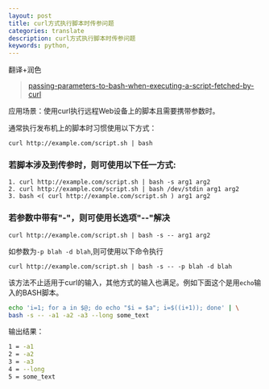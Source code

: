 ```yaml
---
layout: post
title: curl方式执行脚本时传参问题 
categories: translate
description: curl方式执行脚本时传参问题 
keywords: python, 
---
```


翻译+润色
> [passing-parameters-to-bash-when-executing-a-script-fetched-by-curl](https://stackoverflow.com/questions/4642915/passing-parameters-to-bash-when-executing-a-script-fetched-by-curl/4642975)


应用场景：使用curl执行远程Web设备上的脚本且需要携带参数时。

通常执行发布机上的脚本时习惯使用以下方式：

```shell
curl http://example.com/script.sh | bash
```

### 若脚本涉及到传参时，则可使用以下任一方式:

```shell
1. curl http://example.com/script.sh | bash -s arg1 arg2
2. curl http://example.com/script.sh | bash /dev/stdin arg1 arg2
3. bash <( curl http://example.com/script.sh ) arg1 arg2
```

### 若参数中带有"-"，则可使用长选项"--"解决
```shell
curl http://example.com/script.sh | bash -s -- arg1 arg2
```
如参数为`-p blah -d blah`,则可使用以下命令执行
```shell
curl http://example.com/script.sh | bash -s -- -p blah -d blah
```
该方法不止适用于curl的输入，其他方式的输入也满足。例如下面这个是用`echo`输入的BASH脚本。

```Bash
echo 'i=1; for a in $@; do echo "$i = $a"; i=$((i+1)); done' | \
bash -s -- -a1 -a2 -a3 --long some_text
```

输出结果：
```Bash
1 = -a1
2 = -a2
3 = -a3
4 = --long
5 = some_text
```










